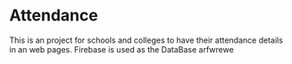 # Attendance
This is an project for schools and colleges to have their attendance details in an web pages.
Firebase is used as the DataBase
arfwrewe